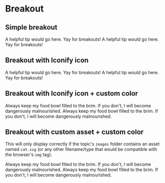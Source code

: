 # Breakout

## Simple breakout

<tabs>
<tab title='Result in browser'>
<breakout title=Tip>
A helpful tip would go here. Yay for breakouts!
</breakout>
</tab>
<tab title='Markup in .md file'>
<code-block language='xml'>
<breakout title=Tip>
A helpful tip would go here. Yay for breakouts!
</breakout>
</code-block>
</tab>
</tabs>

## Breakout with Iconify icon

<tabs>
<tab title='Result in browser'>
<breakout icon=mdi:lightbulb-on-10 title=Tip>
A helpful tip would go here. Yay for breakouts!
</breakout>
</tab>
<tab title='Markup in .md file'>
<code-block language='xml'>
<breakout icon=mdi:lightbulb-on-10 title=Tip>
A helpful tip would go here. Yay for breakouts!
</breakout>
</code-block>
</tab>
</tabs>

## Breakout with Iconify icon + custom color

<tabs>
<tab title='Result in browser'>
<breakout icon=noto-v1:cat title='Advice from a cat' color=#f7932a>
Always keep my food bowl filled to the brim. If you don't, I will become dangerously malnourished.
</breakout>
</tab>
<tab title='Markup in .md file'>
<code-block language='xml'>
<breakout icon=noto-v1:cat title='Advice from a cat' color=#f7932a>
Always keep my food bowl filled to the brim. If you don't, I will become dangerously malnourished.
</breakout>
</code-block>
</tab>
</tabs>

## Breakout with custom asset + custom color

This will only display correctly if the topic's `images` folder contains an asset named `cat.svg` (or any other filename/type that would be compatible with the browser's `img` tag).

<tabs>
<tab title='Result in browser'>
<breakout icon=cat.svg title='Advice from a cat' color=#6d1f4f>
Always keep my food bowl filled to the brim. If you don't, I will become dangerously malnourished.
</breakout>
</tab>

<tab title='Markup in .md file'>
<code-block language='xml'>
<breakout icon=cat.svg title='Advice from a cat' color=#6d1f4f>
Always keep my food bowl filled to the brim. If you don't, I will become dangerously malnourished.
</breakout>
</code-block>
</tab>
</tabs>